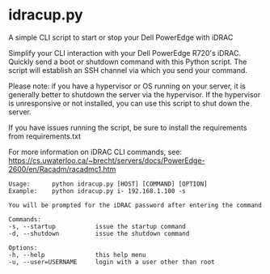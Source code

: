 # idracup.py
A simple CLI script to start or stop your Dell PowerEdge with iDRAC

Simplify your CLI interaction with your Dell PowerEdge R720's iDRAC.
Quickly send a boot or shutdown command with this Python script.
The script will establish an SSH channel via which you send your command.

Please note: if you have a hypervisor or OS running on your server, it is generally
better to shutdown the server via the hypervisor. If the hypervisor is unresponsive
or not installed, you can use this script to shut down the server.

If you have issues running the script, be sure to install the requirements from requirements.txt

For more information on iDRAC CLI commands, 
see: https://cs.uwaterloo.ca/~brecht/servers/docs/PowerEdge-2600/en/Racadm/racadmc1.htm

    Usage:      python idracup.py [HOST] [COMMAND] [OPTION]
    Example:    python idracup.py i- 192.168.1.100 -s  

    You will be prompted for the iDRAC password after entering the command
    
    Commands:
    -s, --startup           issue the startup command
    -d, --shutdown          issue the shutdown command

    Options:
    -h, --help              this help menu
    -u, --user=USERNAME     login with a user other than root
